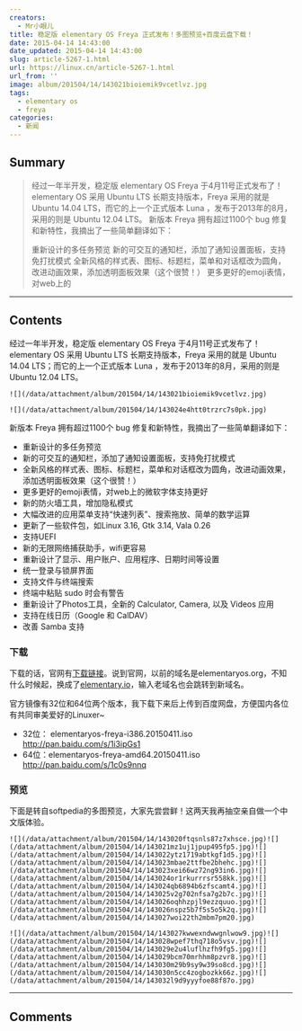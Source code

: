 ```yaml
---
creators:
  - Mr小眼儿
title: 稳定版 elementary OS Freya 正式发布！多图预览+百度云盘下载！
date: 2015-04-14 14:43:00
date_updated: 2015-04-14 14:43:00
slug: article-5267-1.html
url: https://linux.cn/article-5267-1.html
url_from: ''
image: album/201504/14/143021bioiemik9vcetlvz.jpg
tags:
  - elementary os
  - freya
categories:
  - 新闻
---
```


## Summary

> 经过一年半开发，稳定版 elementary OS Freya 于4月11号正式发布了！elementary OS 采用 Ubuntu LTS 长期支持版本，Freya 采用的就是 Ubuntu 14.04 LTS，而它的上一个正式版本 Luna ，发布于2013年的8月，采用的则是 Ubuntu 12.04 LTS。
> 新版本 Freya 拥有超过1100个 bug 修复和新特性，我摘出了一些简单翻译如下：
> 
> 重新设计的多任务预览
> 新的可交互的通知栏，添加了通知设置面板，支持免打扰模式
> 全新风格的样式表、图标、标题栏，菜单和对话框改为圆角，改进动画效果，添加透明面板效果（这个很赞！）
> 更多更好的emoji表情，对web上的

***

<!-- more -->

## Contents

经过一年半开发，稳定版 elementary OS Freya 于4月11号正式发布了！elementary OS 采用 Ubuntu LTS 长期支持版本，Freya 采用的就是 Ubuntu 14.04 LTS；而它的上一个正式版本 Luna ，发布于2013年的8月，采用的则是 Ubuntu 12.04 LTS。

`![](/data/attachment/album/201504/14/143021bioiemik9vcetlvz.jpg)`

`![](/data/attachment/album/201504/14/143024e4htt0trzrc7s0pk.jpg)`

新版本 Freya 拥有超过1100个 bug 修复和新特性，我摘出了一些简单翻译如下：

* 重新设计的多任务预览
* 新的可交互的通知栏，添加了通知设置面板，支持免打扰模式
* 全新风格的样式表、图标、标题栏，菜单和对话框改为圆角，改进动画效果，添加透明面板效果（这个很赞！）
* 更多更好的emoji表情，对web上的微软字体支持更好
* 新的防火墙工具，增加隐私模式
* 大幅改进的应用菜单支持“快速列表”、搜索拖放、简单的数学运算
* 更新了一些软件包，如Linux 3.16, Gtk 3.14, Vala 0.26
* 支持UEFI
* 新的无限网络捕获助手，wifi更容易
* 重新设计了显示、用户账户、应用程序、日期时间等设置
* 统一登录与锁屏界面
* 支持文件与终端搜索
* 终端中粘贴 sudo 时会有警告
* 重新设计了Photos工具，全新的 Calculator, Camera, 以及 Videos 应用
* 支持在线日历（Google 和 CalDAV）
* 改善 Samba 支持

### 下载

下载的话，官网有[下载链接](http://elementary.io/)。说到官网，以前的域名是elementaryos.org，不知什么时候起，换成了[elementary.io](http://elementary.io/)，输入老域名也会跳转到新域名。

官方镜像有32位和64位两个版本，我下载下来后上传到百度网盘，方便国内各位有共同审美爱好的Linuxer~

* 32位： elementaryos-freya-i386.20150411.iso <http://pan.baidu.com/s/1i3ipGs1>
* 64位：elementaryos-freya-amd64.20150411.iso <http://pan.baidu.com/s/1c0s9nnq>

### 预览

下面是转自softpedia的多图预览，大家先尝尝鲜！这两天我再抽空亲自做一个中文版体验。

`![](/data/attachment/album/201504/14/143020ftqsnls87z7xhsce.jpg)![](/data/attachment/album/201504/14/143021mz1uj1jpup495fp5.jpg)![](/data/attachment/album/201504/14/143022ytz1719abtkgf1d5.jpg)![](/data/attachment/album/201504/14/143023mbae2ttfbe2bhehc.jpg)![](/data/attachment/album/201504/14/143023xei66wz72ng93in6.jpg)![](/data/attachment/album/201504/14/143024or1rkurrrsr558kk.jpg)![](/data/attachment/album/201504/14/143024qb6894b6zfscamt4.jpg)![](/data/attachment/album/201504/14/143025v2g702nfsa7g2b7c.jpg)![](/data/attachment/album/201504/14/143026oqhhzpjl9ezzquuo.jpg)![](/data/attachment/album/201504/14/143026nspz5b7f5s5o5k2q.jpg)![](/data/attachment/album/201504/14/143027woi22th2mbm7pm20.jpg)`

`![](/data/attachment/album/201504/14/143027kwwexndwwgnlwow9.jpg)![](/data/attachment/album/201504/14/143028wpef7thq718o5vsv.jpg)![](/data/attachment/album/201504/14/143029e2u4luflhzfh9fg5.jpg)![](/data/attachment/album/201504/14/143029bcm70mrhhm8pzvr8.jpg)![](/data/attachment/album/201504/14/143030m29b9sy9w39so8cd.jpg)![](/data/attachment/album/201504/14/143030n5cc4zogbozkk66z.jpg)![](/data/attachment/album/201504/14/143032l9d9yyyfoe88f87o.jpg)`

***

## Comments
